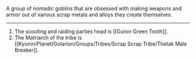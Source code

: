 A group of nomadic goblins that are obsessed with making weapons and armor out of various scrap metals and alloys they create themselves.

---
1. The scouting and raiding parties head is [[Guron Green Tooth]].
2. The Matriarch of the tribe is [[Kyonin/Planet/Golarion/Groups/Tribes/Scrap Scrap Tribe/Thetak Male Breaker]].